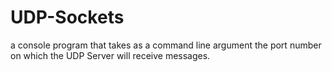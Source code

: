 # UDP-Sockets
a console program that takes as a command line argument the port number on which the UDP Server will receive messages.
